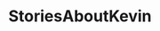 ---
title: StoriesAboutKevin
crosslinks:
- HarmReductionExperts
- mylittleandysonic1
- AskReddit
- tifu
- MaliciousCompliance
- flying
- IAmA
- talesofmike
- talesfromtechsupport
- TalesFromTheFrontDesk
- excgarated
- JUSTNOMIL
- Whatcouldgowrong
- The_Kevin
- AVoid5
- DnDSteve
- wtfdidijustread
- AccidentalWesAnderson
- rpghorrorstories
---